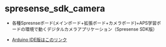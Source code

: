 # spresense_sdk_camera
 * 各種Spresnseボード(メインボード+拡張ボード+カメラボード)+APS学習ボードの環境で動くデジタルカメラアプリケーション（Spresense SDK版）

 * [Arduino IDE版はこのリンク](https://github.com/grace2riku/spresense_camera_arduino/tree/master)
